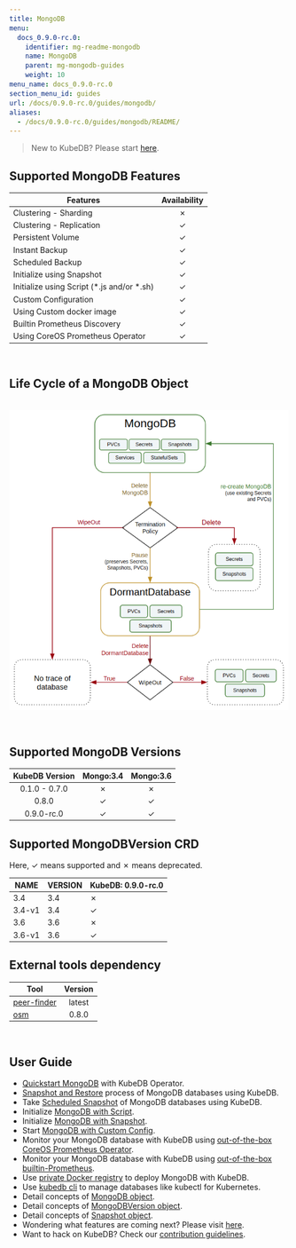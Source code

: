 ```yaml
---
title: MongoDB
menu:
  docs_0.9.0-rc.0:
    identifier: mg-readme-mongodb
    name: MongoDB
    parent: mg-mongodb-guides
    weight: 10
menu_name: docs_0.9.0-rc.0
section_menu_id: guides
url: /docs/0.9.0-rc.0/guides/mongodb/
aliases:
  - /docs/0.9.0-rc.0/guides/mongodb/README/
---
```


> New to KubeDB? Please start [here](/docs/concepts/README.md).

## Supported MongoDB Features

|                   Features                   | Availability |
| -------------------------------------------- | :----------: |
| Clustering - Sharding                        |   &#10007;   |
| Clustering - Replication                     |   &#10003;   |
| Persistent Volume                            |   &#10003;   |
| Instant Backup                               |   &#10003;   |
| Scheduled Backup                             |   &#10003;   |
| Initialize using Snapshot                    |   &#10003;   |
| Initialize using Script (\*.js and/or \*.sh) |   &#10003;   |
| Custom Configuration                         |   &#10003;   |
| Using Custom docker image                    |   &#10003;   |
| Builtin Prometheus Discovery                 |   &#10003;   |
| Using CoreOS Prometheus Operator             |   &#10003;   |

<br/>

## Life Cycle of a MongoDB Object

<p align="center">
  <img alt="lifecycle"  src="/docs/images/mongodb/mgo-lifecycle.png">
</p>

<br/>

## Supported MongoDB Versions

| KubeDB Version | Mongo:3.4 | Mongo:3.6 |
|:--------------:|:---------:|:---------:|
| 0.1.0 - 0.7.0  | &#10007;  | &#10007;  |
| 0.8.0          | &#10003;  | &#10003;  |
| 0.9.0-rc.0     | &#10003;  | &#10003;  |

## Supported MongoDBVersion CRD

Here, &#10003; means supported and &#10007; means deprecated.

| NAME     | VERSION | KubeDB: 0.9.0-rc.0 |
|----------|---------|--------------------|
| 3.4      | 3.4     | &#10007;           |
| 3.4-v1   | 3.4     | &#10003;           |
| 3.6      | 3.6     | &#10007;           |
| 3.6-v1   | 3.6     | &#10003;           |

## External tools dependency

|    Tool   | Version |
| --------- | :-----: |
| [peer-finder](https://github.com/kubernetes/contrib/tree/master/peer-finder) | latest  |
| [osm](https://github.com/appscode/osm) |  0.8.0  |

<br/>

## User Guide

- [Quickstart MongoDB](/docs/guides/mongodb/quickstart/quickstart.md) with KubeDB Operator.
- [Snapshot and Restore](/docs/guides/mongodb/snapshot/backup-and-restore.md) process of MongoDB databases using KubeDB.
- Take [Scheduled Snapshot](/docs/guides/mongodb/snapshot/scheduled-backup.md) of MongoDB databases using KubeDB.
- Initialize [MongoDB with Script](/docs/guides/mongodb/initialization/using-script.md).
- Initialize [MongoDB with Snapshot](/docs/guides/mongodb/initialization/using-snapshot.md).
- Start [MongoDB with Custom Config](/docs/guides/mongodb/custom-config/using-custom-config.md).
- Monitor your MongoDB database with KubeDB using [out-of-the-box CoreOS Prometheus Operator](/docs/guides/mongodb/monitoring/using-coreos-prometheus-operator.md).
- Monitor your MongoDB database with KubeDB using [out-of-the-box builtin-Prometheus](/docs/guides/mongodb/monitoring/using-builtin-prometheus.md).
- Use [private Docker registry](/docs/guides/mongodb/private-registry/using-private-registry.md) to deploy MongoDB with KubeDB.
- Use [kubedb cli](/docs/guides/mongodb/cli/cli.md) to manage databases like kubectl for Kubernetes.
- Detail concepts of [MongoDB object](/docs/concepts/databases/mongodb.md).
- Detail concepts of [MongoDBVersion object](/docs/concepts/catalog/mongodb.md).
- Detail concepts of [Snapshot object](/docs/concepts/snapshot.md).
- Wondering what features are coming next? Please visit [here](/docs/roadmap.md).
- Want to hack on KubeDB? Check our [contribution guidelines](/docs/CONTRIBUTING.md).
